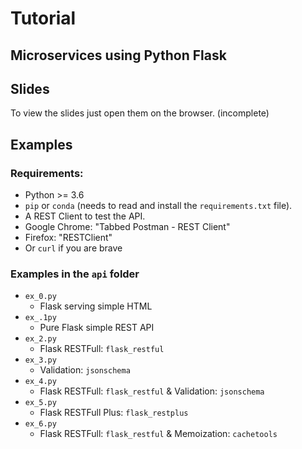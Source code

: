 # Tutorial

## Microservices using Python Flask

## Slides

To view the slides just open them on the browser.
(incomplete)

## Examples

### Requirements:

* Python >= 3.6
* `pip` or `conda` (needs to read and install the `requirements.txt` file).
* A REST Client to test the API.
 * Google Chrome: "Tabbed Postman - REST Client"
 * Firefox: "RESTClient"
 * Or `curl` if you are brave

### Examples in the `api` folder

* `ex_0.py`
  * Flask serving simple HTML
* `ex_.1py`
  * Pure Flask simple REST API
* `ex_2.py`
  * Flask RESTFull: `flask_restful`
* `ex_3.py`
  * Validation: `jsonschema`
* `ex_4.py`
  * Flask RESTFull: `flask_restful` & Validation: `jsonschema`
* `ex_5.py`
  * Flask RESTFull Plus: `flask_restplus`
* `ex_6.py`
  * Flask RESTFull: `flask_restful` & Memoization: `cachetools`

